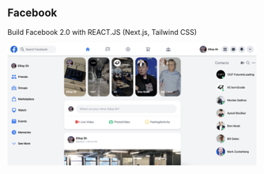 ## Facebook

Build Facebook 2.0 with REACT.JS (Next.js, Tailwind CSS)

![WebSite](https://github.com/Elliop/Facebook/blob/master/public/Demo.png?raw=true)
